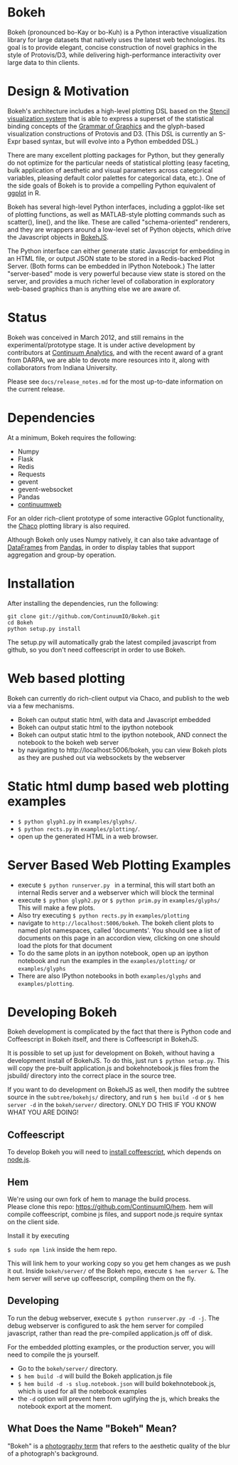 Bokeh 
=====

Bokeh (pronounced bo-Kay or bo-Kuh) is a Python interactive visualization
library for large datasets that natively uses the latest web technologies.  Its
goal is to provide elegant, concise construction of novel graphics in the
style of Protovis/D3, while delivering high-performance interactivity over 
large data to thin clients.

Design & Motivation
===================

Bokeh's architecture includes a high-level plotting DSL based on the [Stencil visualization system](https://github.com/JosephCottam/Stencil) that is able
to express a superset of the statistical binding concepts of the [Grammar of
Graphics](http://www.cs.uic.edu/~wilkinson/TheGrammarOfGraphics/GOG.html) and
the glyph-based visualization constructions of Protovis and D3.  (This DSL is
currently an S-Expr based syntax, but will evolve into a Python embedded DSL.)

There are many excellent plotting packages for Python, but they generally 
do not optimize for the particular needs of statistical plotting (easy faceting,
bulk application of aesthetic and visual parameters across categorical variables,
pleasing default color palettes for categorical data, etc.).  One of the 
side goals of Bokeh is to provide a compelling Python equivalent of
[ggplot](http://had.co.nz/ggplot/) in R.

Bokeh has several high-level Python interfaces, including a ggplot-like set of
plotting functions, as well as MATLAB-style plotting commands such as
scatter(), line(), and the like.  These are called "schema-oriented" renderers,
and they are wrappers around a low-level set of Python objects, which drive the
Javascript objects in [BokehJS](http://continuumio.github.com/bokehjs/).

The Python interface can either generate static Javascript for embedding in an
HTML file, or output JSON state to be stored in a Redis-backed Plot Server.
(Both forms can be embedded in IPython Notebook.) The latter "server-based"
mode is very powerful because view state is stored on the server, and provides
a much richer level of collaboration in exploratory web-based graphics than is
anything else we are aware of.


Status
======

Bokeh was conceived in March 2012, and still remains in the
experimental/prototype stage.  It is under active development by contributors
at [Continuum Analytics](http://continuum.io), and with the recent award of a
grant from DARPA, we are able to devote more resources into it, along with
collaborators from Indiana University.  

Please see `docs/release_notes.md` for the most up-to-date information on the
current release.


Dependencies
============

At a minimum, Bokeh requires the following:

 * Numpy
 * Flask
 * Redis
 * Requests
 * gevent
 * gevent-websocket
 * Pandas
 * [continuumweb](https://github.com/ContinuumIO/continuumweb)

For an older rich-client prototype of some interactive GGplot functionality, the
[Chaco](https://github.com/enthought/chaco) plotting library is also required.

Although Bokeh only uses Numpy natively, it can also take advantage of
[DataFrames](http://pandas.pydata.org/pandas-docs/stable/dsintro.html#dataframe)
from [Pandas](http://pandas.pydata.org), in order to display tables that support
aggregation and group-by operation.


Installation
============

After installing the dependencies, run the following:

```
git clone git://github.com/ContinuumIO/Bokeh.git
cd Bokeh
python setup.py install
```
The setup.py will automatically grab the latest compiled javascript from github, so you don't need coffeescript in order to use Bokeh.


Web based plotting
==================
Bokeh can currently do rich-client output via Chaco, and publish to the web via
a few mechanisms.

 * Bokeh can output static html, with data and Javascript embedded
 * Bokeh can output static html to the ipython notebook
 * Bokeh can output static html to the ipython notebook, AND connect the notebook to the bokeh web server
 * by navigating to http://localhost:5006/bokeh, you can view Bokeh plots as they are pushed out via websockets
   by the webserver

Static html dump based web plotting examples
============================================
 * `$ python glyph1.py` in `examples/glyphs/`.
 * `$ python rects.py` in `examples/plotting/`.
 * open up the generated HTML in a web browser.
 
Server Based Web Plotting Examples
==================================
 * execute `$ python runserver.py ` in a terminal, this will start both an internal Redis server and a webserver which will block the terminal
 * execute `$ python glyph2.py` or `$ python prim.py` in `examples/glyphs/` This will make a few plots.
 * Also try executing `$ python rects.py` in `examples/plotting`
 * navigate to `http://localhost:5006/bokeh`.  The bokeh client plots to named plot namespaces, called 'documents'.  You should see a list of documents on this page in an accordion view, clicking on one should load the plots for that document
 * To do the same plots in an ipython notebook, open up an ipython notebook and run the examples in the `examples/plotting/` or `examples/glyphs`
 * There are also IPython notebooks in both `examples/glyphs` and `examples/plotting`.

Developing Bokeh
================

Bokeh development is complicated by the fact that there is Python code and Coffeescript in Bokeh itself, and there is Coffeescript in BokehJS.

It is possible to set up just for development on Bokeh, without having a
development install of BokehJS.  To do this, just run `$ python setup.py`.  This
will copy the pre-built application.js and bokehnotebook.js files from the jsbuild/
directory into the correct place in the source tree.

If you want to do development on BokehJS as well, then modify the subtree source
in the `subtree/bokehjs/` directory, and run `$ hem build -d` or `$ hem server -d` in the `bokeh/server/` directory.  ONLY DO THIS IF YOU KNOW WHAT YOU ARE DOING!

Coffeescript
------------

To develop Bokeh you will need to [install
coffeescript](http://coffeescript.org/#installation), which depends on
[node.js](http://nodejs.org/).

Hem
---

We're using our own fork of hem to manage the build process.  
Please clone this repo: https://github.com/ContinuumIO/hem. 
hem will compile coffeescript, combine js files, and support node.js require
syntax on the client side.

Install it by executing

`$ sudo npm link` inside the hem repo.  

This will link hem to your working copy so you get hem changes as we push it
out.  Inside `bokeh/server/` of the Bokeh repo, execute `$ hem server &`.  The
hem server will serve up coffeescript, compiling them on the fly.

Developing
----------

To run the debug webserver, execute `$ python runserver.py -d -j`.  The debug
webserver is configured to ask the hem server for compiled javascript, rather
than read the pre-compiled application.js off of disk.

For the embedded plotting examples, or the production server, you will need to
compile the js yourself.

   * Go to the `bokeh/server/` directory.
   * `$ hem build -d` will build the Bokeh application.js file
   * `$ hem build -d -s slug.notebook.json` will build bokehnotebook.js, which is used for all the notebook examples
   * the `-d` option will prevent hem from uglifying the js, which breaks the notebook
   export at the moment.

What Does the Name "Bokeh" Mean?
--------------------------------

"Bokeh" is a [photography term](http://en.wikipedia.org/wiki/Bokeh) that refers
to the aesthetic quality of the blur of a photograph's background.

